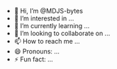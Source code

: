 - 👋 Hi, I’m @MDJS-bytes
- 👀 I’m interested in ...
- 🌱 I’m currently learning ...
- 💞️ I’m looking to collaborate on ...
- 📫 How to reach me ...
- 😄 Pronouns: ...
- ⚡ Fun fact: ...

<!---
MDJS-bytes/MDJS-bytes is a ✨ special ✨ repository because its `README.md` (this file) appears on your GitHub profile.
You can click the Preview link to take a look at your changes.
--->
